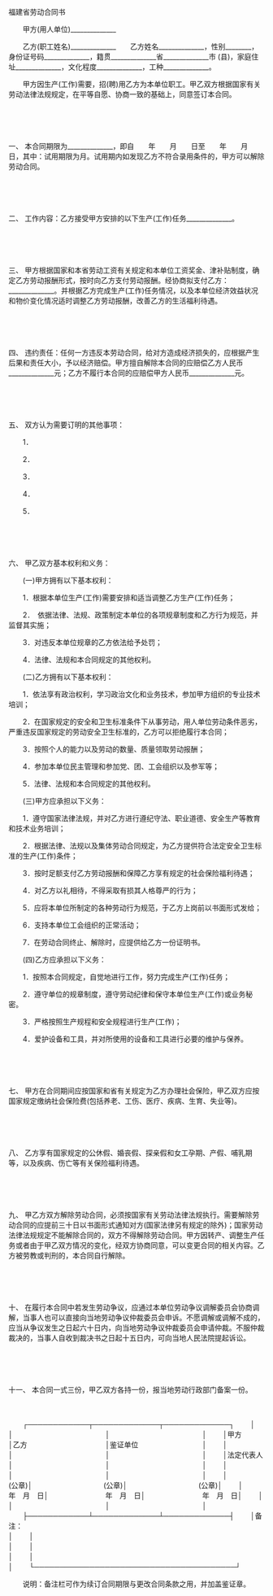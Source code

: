 



福建省劳动合同书



 

　　甲方(用人单位)______________

　　乙方(职工姓名)______________　　乙方姓名______________，性别________，身份证号码______________，籍贯______________省______________市 (县)，家庭住址______________，文化程度______________，工种______________。

　　甲方因生产(工作)需要，招(聘)用乙方为本单位职工。甲乙双方根据国家有关劳动法律法规规定，在平等自愿、协商一致的基础上，同意签订本合同。

　　

　　

一、
本合同期限为______________，即自　　年　　月　　日至　　年　　月　　日，其中：试用期限为月。试用期内如发现乙方不符合录用条件的，甲方可以解除劳动合同。

　　

　　

二、
工作内容：乙方接受甲方安排的以下生产(工作)任务______________。

　　

　　

三、
甲方根据国家和本省劳动工资有关规定和本单位工资奖金、津补贴制度，确定乙方劳动报酬形式，按时向乙方支付劳动报酬。经协商拟支付乙方：______________。并根据乙方完成生产(工作)任务情况，以及本单位经济效益状况和物价变化情况适时调整乙方劳动报酬，改善乙方的生活福利待遇。

　　

　　

四、
违约责任：任何一方违反本劳动合同，给对方造成经济损失的，应根据产生后果和责任大小，予以经济赔偿。甲方擅自解除本合同的应赔偿乙方人民币______________元；乙方不履行本合同的应赔偿甲方人民币______________元。

　　

　　

五、
双方认为需要订明的其他事项：

　　1．

　　2．

　　3．

　　4．

　　5．

　　

　　

六、
甲乙双方基本权利和义务：

　　(一)甲方拥有以下基本权利：

　　1．根据本单位生产(工作)需要安排和适当调整乙方生产(工作)任务；

　　2．　依据法律、法规、政策制定本单位的各项规章制度和乙方行为规范，并监督其实施；

　　3．对违反本单位规章的乙方依法给予处罚；

　　4．法律、法规和本合同规定的其他权利。

　　(二)乙方拥有以下基本权利：

　　1．依法享有政治权利，学习政治文化和业务技术，参加甲方组织的专业技术培训；

　　2．在国家规定的安全和卫生标准条件下从事劳动，用人单位劳动条件恶劣，严重违反国家规定的劳动安全卫生标准的，乙方可以拒绝履行本合同；

　　3．按照个人的能力以及劳动的数量、质量领取劳动报酬；

　　4．参加本单位民主管理和参加党、团、工会组织以及参军等；

　　5．法律、法规和本合同规定的其他权利。

　　(三)甲方应承担以下义务：

　　1．遵守国家法律法规，并对乙方进行遵纪守法、职业道德、安全生产等教育和技术业务培训；

　　2．根据法律、法规以及集体劳动合同规定，为乙方提供符合法定安全卫生标准的生产(工作)条件；

　　3．按时足额支付乙方劳动报酬和保障乙方享有规定的社会保险福利待遇；

　　4．对乙方以礼相待，不得采取有损其人格尊严的行为；

　　5．应将本单位所制定的各种劳动行为规范，于乙方上岗前以书面形式发给；

　　6．支持本单位工会组织的正常活动；

　　7．在劳动合同终止、解除时，应提供给乙方一份证明书。

　　(四)乙方应承担以下义务：

　　1．按照本合同规定，自觉地进行工作，努力完成生产(工作)任务；

　　2．遵守单位的规章制度，遵守劳动纪律和保守本单位生产(工作)或业务秘密。

　　3．严格按照生产规程和安全规程进行生产(工作)；

　　4．爱护设备和工具，并对所使用的设备和工具进行必要的维护与保养。

　　

　　

七、
甲方在合同期间应按国家和省有关规定为乙方办理社会保险，甲乙双方应按国家规定缴纳社会保险费(包括养老、工伤、医疗、疾病、生育、失业等)。

　　

　　

八、
乙方享有国家规定的公休假、婚丧假、探亲假和女工孕期、产假、哺乳期等，以及疾病、伤亡等有关保险福利待遇。

　　

　　

九、
甲乙方双方解除劳动合同，必须按国家有关劳动法律法规执行。需要解除劳动合同的应提前三十日以书面形式通知对方(国家法律另有规定的除外)；国家劳动法律法规规定不能解除合同的，双方不得解除劳动合同。甲方因转产、调整生产任务或者由于甲乙双方情况的变化，经双方协商同意，可以变更合同的相关内容。乙方被劳教或判刑的，本合同自行解除。

　　

　　

十、
在履行本合同中若发生劳动争议，应通过本单位劳动争议调解委员会协商调解，当事人也可以直接向当地劳动争议仲裁委员会申诉。不愿调解或调解不成的，应当从争议发生之日起六十日内，向当地劳动争议仲裁委员会申请仲裁。不服仲裁裁决的，当事人自收到裁决书之日起十五日内，可向当地人民法院提起诉讼。

　　

　　

十一、
本合同一式三份，甲乙双方各持一份，报当地劳动行政部门备案一份。

　　


　　┌────────────┬─────────────┬─────────────┐
　　│　　　　　　　　　　　　│　　　　　　　　　　　　　│　　　　　　　　　　　　　│
　　│甲方　　　　　　　　　　│乙方　　　　　　　　　　　│鉴证单位　　　　　　　　　│
　　│　　　　　　　　　　　　│　　　　　　　　　　　　　│　　　　　　　　　　　　　│
　　│法定代表人　　　　　　　│　　　　　　　　　　　　　│　　　　　　　　　　　　　│
　　│　　　　　　　　　　　　│　　　　　　　　　　　　　│　　　　　　　　　　　　　│
　　│　　　　　　　　　(公章)│　　　　　　　　　　(公章)│　　　　　　　　　　(公章)│
　　│　　　　　　　年　月　日│　　　　　　　　年　月　日│　　　　　　　　年　月　日│
　　│　　　　　　　　　　　　│　　　　　　　　　　　　　│　　　　　　　　　　　　　│
　　├────────────┴─────────────┴─────────────┤
　　│备注：　　　　　　　　　　　　　　　　　　　　　　　　　　　　　　　　　　　　　│
　　│　　　　　　　　　　　　　　　　　　　　　　　　　　　　　　　　　　　　　　　　│
　　│　　　　　　　　　　　　　　　　　　　　　　　　　　　　　　　　　　　　　　　　│
　　│　　　　　　　　　　　　　　　　　　　　　　　　　　　　　　　　　　　　　　　　│
　　└────────────────────────────────────────┘
　　


　　说明：备注栏可作为续订合同期限与更改合同条款之用，并加盖鉴证章。

　　